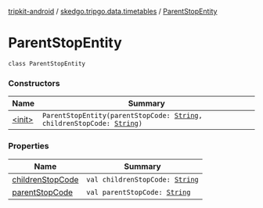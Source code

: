[tripkit-android](../../index.md) / [skedgo.tripgo.data.timetables](../index.md) / [ParentStopEntity](./index.md)

# ParentStopEntity

`class ParentStopEntity`

### Constructors

| Name | Summary |
|---|---|
| [&lt;init&gt;](-init-.md) | `ParentStopEntity(parentStopCode: `[`String`](https://kotlinlang.org/api/latest/jvm/stdlib/kotlin/-string/index.html)`, childrenStopCode: `[`String`](https://kotlinlang.org/api/latest/jvm/stdlib/kotlin/-string/index.html)`)` |

### Properties

| Name | Summary |
|---|---|
| [childrenStopCode](children-stop-code.md) | `val childrenStopCode: `[`String`](https://kotlinlang.org/api/latest/jvm/stdlib/kotlin/-string/index.html) |
| [parentStopCode](parent-stop-code.md) | `val parentStopCode: `[`String`](https://kotlinlang.org/api/latest/jvm/stdlib/kotlin/-string/index.html) |
